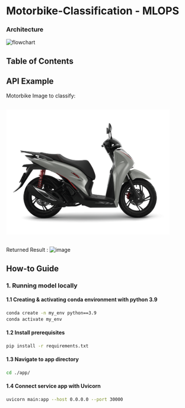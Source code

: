# Motorbike-Classification - MLOPS

### Architecture

<img src="./assets/images/flowchart.png" alt="flowchart" width="700"/>

## **Table of Contents**


## **API Example**
Motorbike Image to classify:
##
<img src="https://github.com/tuananh1006/motorbike-classification/blob/main/readme_images/12.png" width="440" height="337">

##
Returned Result  :
![image](https:///github.com/tuananh1006/motorbike-classification/blob/main/readme_images/fastapi.png)


## How-to Guide

### 1. Running model locally
#### 1.1 Creating & activating conda environment with python 3.9
```bash
conda create -n my_env python==3.9
conda activate my_env
```

#### 1.2 Install prerequisites
```bash
pip install -r requirements.txt
```

#### 1.3 Navigate to app directory
```bash
cd ./app/
```

#### 1.4 Connect service app with Uvicorn
```bash
uvicorn main:app --host 0.0.0.0 --port 30000